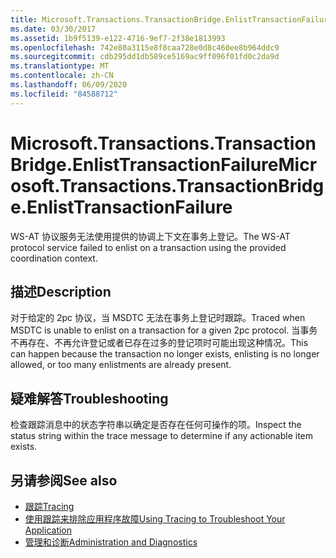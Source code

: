 ```yaml
---
title: Microsoft.Transactions.TransactionBridge.EnlistTransactionFailure
ms.date: 03/30/2017
ms.assetid: 1b9f5139-e122-4716-9ef7-2f38e1813993
ms.openlocfilehash: 742e80a3115e8f8caa728e0d8c460ee8b964ddc9
ms.sourcegitcommit: cdb295dd1db589ce5169ac9ff096f01fd0c2da9d
ms.translationtype: MT
ms.contentlocale: zh-CN
ms.lasthandoff: 06/09/2020
ms.locfileid: "84588712"
---
```

# <a name="microsofttransactionstransactionbridgeenlisttransactionfailure"></a><span data-ttu-id="9beef-102">Microsoft.Transactions.TransactionBridge.EnlistTransactionFailure</span><span class="sxs-lookup"><span data-stu-id="9beef-102">Microsoft.Transactions.TransactionBridge.EnlistTransactionFailure</span></span>
<span data-ttu-id="9beef-103">WS-AT 协议服务无法使用提供的协调上下文在事务上登记。</span><span class="sxs-lookup"><span data-stu-id="9beef-103">The WS-AT protocol service failed to enlist on a transaction using the provided coordination context.</span></span>  
  
## <a name="description"></a><span data-ttu-id="9beef-104">描述</span><span class="sxs-lookup"><span data-stu-id="9beef-104">Description</span></span>  
 <span data-ttu-id="9beef-105">对于给定的 2pc 协议，当 MSDTC 无法在事务上登记时跟踪。</span><span class="sxs-lookup"><span data-stu-id="9beef-105">Traced when MSDTC is unable to enlist on a transaction for a given 2pc protocol.</span></span>  <span data-ttu-id="9beef-106">当事务不再存在、不再允许登记或者已存在过多的登记项时可能出现这种情况。</span><span class="sxs-lookup"><span data-stu-id="9beef-106">This can happen because the transaction no longer exists, enlisting is no longer allowed, or too many enlistments are already present.</span></span>  
  
## <a name="troubleshooting"></a><span data-ttu-id="9beef-107">疑难解答</span><span class="sxs-lookup"><span data-stu-id="9beef-107">Troubleshooting</span></span>  
 <span data-ttu-id="9beef-108">检查跟踪消息中的状态字符串以确定是否存在任何可操作的项。</span><span class="sxs-lookup"><span data-stu-id="9beef-108">Inspect the status string within the trace message to determine if any actionable item exists.</span></span>  
  
## <a name="see-also"></a><span data-ttu-id="9beef-109">另请参阅</span><span class="sxs-lookup"><span data-stu-id="9beef-109">See also</span></span>

- [<span data-ttu-id="9beef-110">跟踪</span><span class="sxs-lookup"><span data-stu-id="9beef-110">Tracing</span></span>](index.md)
- [<span data-ttu-id="9beef-111">使用跟踪来排除应用程序故障</span><span class="sxs-lookup"><span data-stu-id="9beef-111">Using Tracing to Troubleshoot Your Application</span></span>](using-tracing-to-troubleshoot-your-application.md)
- [<span data-ttu-id="9beef-112">管理和诊断</span><span class="sxs-lookup"><span data-stu-id="9beef-112">Administration and Diagnostics</span></span>](../index.md)
